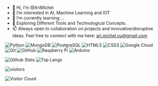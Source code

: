 - 👋 Hi, I’m @AriMichel
- 👀 I’m interested in AI, Machine Learning and IOT
- 🌱 I’m currently learning ...
- 💞️ Exploring Different Tools and Technological Concepts.
- 📫 Always open to collaboration on projects and innovative/disruptive ideas. Feel free to connect with me here: ari.michel.vu@gmail.com


<!---
AriMichel/AriMichel is a ✨ special ✨ repository because its `README.md` (this file) appears on your GitHub profile.
You can click the Preview link to take a look at your changes.
--->

![Python](https://img.shields.io/badge/-Python-black?style=flat-square&logo=Python)
![MongoDB](https://img.shields.io/badge/-MongoDB-black?style=flat-square&logo=mongodb)
![PostgreSQL](https://img.shields.io/badge/-PostgreSQL-336791?style=flat-square&logo=postgresql)
![HTML5](https://img.shields.io/badge/-HTML5-E34F26?style=flat-square&logo=html5&logoColor=white)
![CSS3](https://img.shields.io/badge/-CSS3-1572B6?style=flat-square&logo=css3)
![Google Cloud](https://img.shields.io/badge/Google%20Cloud-black?style=flat-square&logo=google-cloud)
![Git](https://img.shields.io/badge/-Git-black?style=flat-square&logo=git)
![GitHub](https://img.shields.io/badge/-GitHub-181717?style=flat-square&logo=github)
![Raspberry Pi](https://img.shields.io/badge/-Raspberry%20Pi-C51A4A?style=flat-square&logo=Raspberry-Pi)
![Arduino](https://img.shields.io/badge/Arduino_IDE-00979D?style=flat-square&logo=appveyor&logo=arduino&logoColor=white)


![Github Stats](https://github-readme-stats.vercel.app/api?username=AriMichel&count_private=true&show_icons=true&include_all_commits=true)
![Top Langs](https://github-readme-stats.vercel.app/api/top-langs/?username=AriMichel&hide=TeX&layout=compact)



![visitors](https://visitor-badge.glitch.me/badge?page_id=page.id&left_color=green&right_color=red)

![Visitor Count](https://profile-counter.glitch.me/{AriMichel}/count.svg)
